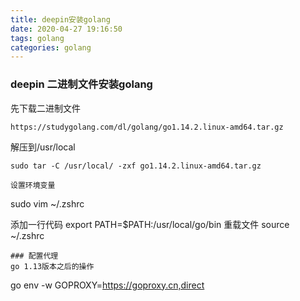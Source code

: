 ```yaml
---
title: deepin安装golang
date: 2020-04-27 19:16:50
tags: golang
categories: golang
---
```

### deepin 二进制文件安装golang

先下载二进制文件
```
https://studygolang.com/dl/golang/go1.14.2.linux-amd64.tar.gz
```
<!--more-->
解压到/usr/local
```
sudo tar -C /usr/local/ -zxf go1.14.2.linux-amd64.tar.gz
```
```
设置环境变量
```
sudo vim ~/.zshrc

添加一行代码 
export PATH=$PATH:/usr/local/go/bin
重载文件
source ~/.zshrc
```
### 配置代理
go 1.13版本之后的操作
```
go env -w GOPROXY=https://goproxy.cn,direct
```

